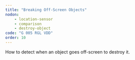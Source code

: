 ```yaml
---
title: "Breaking Off-Screen Objects"
nodon: 
    - location-sensor
    - comparison
    - destroy-object
code: "G 005 RGL VDD"
order: 10
---
```

How to detect when an object goes off-screen to destroy it.